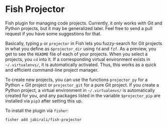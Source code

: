# Fish Projector

Fish plugin for managing code projects. Currently, it only works with 
Git and Python projects, but it may be generalized later. Feel free 
to send a pull request if you have some suggestions for that.

Basically, typing `p` or `projector` in Fish lets you fuzzy-search for
Git projects in what you define as `$projector_dir` using `fd` and `fzf`.
As a preview, you get to see the `README` file of each of your projects.
When you select a projects, you `cd` into it. If a corresponding virtual 
environment exists in `~/.virtualenvs/`, it is automatically activated.
Thus, this works as a quick and efficient command-line project manager.

To create new projects, you can use the functions `projector_py` for a
Python + Git project or `projector_git` for a pure Git project. If you
create a Python project, a virtual environment in `~/.virtualenvs/` is
automatically created for you, and any packages listed in the variable 
`$projector_pip` are installed via `pip3` after setting this up.

To install the plugin via `fisher`:

    fisher add jabirali/fish-projector
